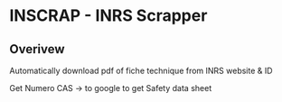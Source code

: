 # INSCRAP - INRS Scrapper



## Overivew
Automatically download pdf of fiche technique from INRS website & ID

Get Numero CAS -> to google to get Safety data sheet
 
